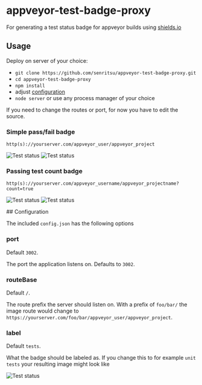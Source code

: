 # appveyor-test-badge-proxy

For generating a test status badge for appveyor builds using [shields.io](http://shields.io)

## Usage

Deploy on server of your choice:

- `git clone https://github.com/senritsu/appveyor-test-badge-proxy.git`
- `cd appveyor-test-badge-proxy`
- `npm install`
- adjust [configuration](#configuration)
- `node server` or use any process manager of your choice

If you need to change the routes or port, for now you have to edit the source.

### Simple pass/fail badge

`http(s)://yourserver.com/appveyor_user/appveyor_project`

![Test status](https://img.shields.io/badge/tests-passing-brightgreen.svg)
![Test status](https://img.shields.io/badge/tests-failing-red.svg)

### Passing test count badge

`http(s)://yourserver.com/appveyor_username/appveyor_projectname?count=true`

![Test status](https://img.shields.io/badge/tests-10/10-brightgreen.svg)
![Test status](https://img.shields.io/badge/tests-5/10-red.svg)

<a name='configuration'/>
## Configuration

The included `config.json` has the following options

### port

Default `3002`.

The port the application listens on. Defaults to `3002`.

### routeBase

Default `/`.

The route prefix the server should listen on. With a prefix of `foo/bar/` the image route would change to `https://yourserver.com/foo/bar/appveyor_user/appveyor_project`.

### label

Default `tests`.

What the badge should be labeled as. If you change this to for example `unit tests` your resulting image might look like

![Test status](https://img.shields.io/badge/unit_tests-passing-brightgreen.svg)
